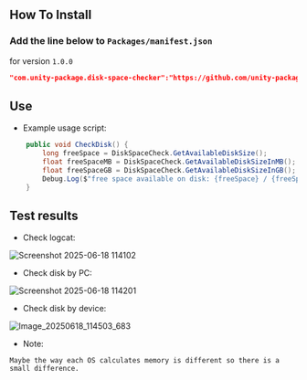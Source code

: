 ## How To Install

### Add the line below to `Packages/manifest.json`

for version `1.0.0`
```json
"com.unity-package.disk-space-checker":"https://github.com/unity-package/disk-space-checker-unity.git#1.0.0",
```

## Use

- Example usage script:

```csharp
    public void CheckDisk() {
        long freeSpace = DiskSpaceCheck.GetAvailableDiskSize();
        float freeSpaceMB = DiskSpaceCheck.GetAvailableDiskSizeInMB();
        float freeSpaceGB = DiskSpaceCheck.GetAvailableDiskSizeInGB();
        Debug.Log($"free space available on disk: {freeSpace} / {freeSpaceMB} MB / {freeSpaceGB}.");
    }
```

## Test results

- Check logcat: 

![Screenshot 2025-06-18 114102](https://github.com/user-attachments/assets/103a5467-9412-48cc-b50a-e10f531b35bd)

- Check disk by PC:

![Screenshot 2025-06-18 114201](https://github.com/user-attachments/assets/8e9e7556-8043-445a-a63d-5022999d4d2b)

- Check disk by device:

![Image_20250618_114503_683](https://github.com/user-attachments/assets/a10ee713-a847-4346-b807-c371b00a2e67)

- Note:

```
Maybe the way each OS calculates memory is different so there is a small difference.
```
